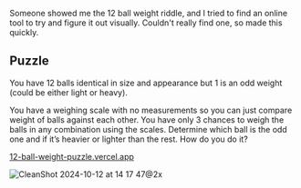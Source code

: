 Someone showed me the 12 ball weight riddle, and I tried to find an online tool to try and figure it out visually. Couldn't really find one, so made this quickly. 

## Puzzle

You have 12 balls identical in size and appearance but 1 is an odd weight (could be either light or heavy).

You have a weighing scale with no measurements so you can just compare weight of balls against each other. You have only 3 chances to weigh the balls in any combination using the scales. Determine which ball is the odd one and if it’s heavier or lighter than the rest. How do you do it?



[12-ball-weight-puzzle.vercel.app](12-ball-weight-puzzle.vercel.app)

![CleanShot 2024-10-12 at 14 17 47@2x](https://github.com/user-attachments/assets/baca3fb9-d84b-49fe-93fc-1975329b83a3)



